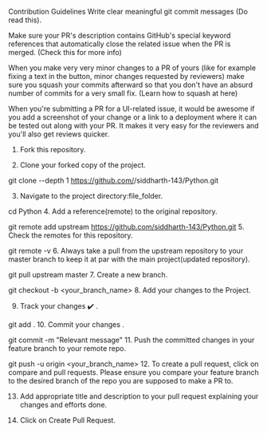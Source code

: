 Contribution Guidelines
Write clear meaningful git commit messages (Do read this).

Make sure your PR's description contains GitHub's special keyword references that automatically close the related issue when the PR is merged. (Check this for more info)

When you make very very minor changes to a PR of yours (like for example fixing a text in the button, minor changes requested by reviewers) make sure you squash your commits afterward so that you don't have an absurd number of commits for a very small fix. (Learn how to squash at here)

When you're submitting a PR for a UI-related issue, it would be awesome if you add a screenshot of your change or a link to a deployment where it can be tested out along with your PR. It makes it very easy for the reviewers and you'll also get reviews quicker.

1. Fork this repository.

2. Clone your forked copy of the project.

git clone --depth 1 https://github.com/<Yourname>/siddharth-143/Python.git


3. Navigate to the project directory:file_folder.

cd Python
4. Add a reference(remote) to the original repository.

git remote add upstream https://github.com/siddharth-143/Python.git
5. Check the remotes for this repository.

git remote -v
6. Always take a pull from the upstream repository to your master branch to keep it at par with the main project(updated repository).

git pull upstream master
7. Create a new branch.

git checkout -b <your_branch_name>
8. Add your changes to the Project.

9. Track your changes ✔️ .

git add . 
10. Commit your changes .

git commit -m "Relevant message"
11. Push the committed changes in your feature branch to your remote repo.

git push -u origin <your_branch_name>
12. To create a pull request, click on compare and pull requests. Please ensure you compare your feature branch to the desired branch of the repo you are supposed to make a PR to.

13. Add appropriate title and description to your pull request explaining your changes and efforts done.

14. Click on Create Pull Request.
